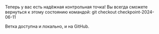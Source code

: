 Теперь у вас есть надёжная контрольная точка!
Вы всегда сможете вернуться к этому состоянию командой:
  git checkout checkpoint-2024-06-11


Ветка доступна и локально, и на GitHub.